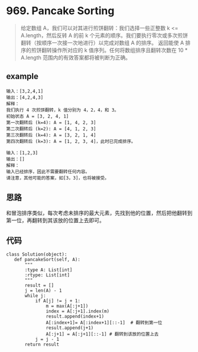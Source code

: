 # 969. Pancake Sorting
> 给定数组 A，我们可以对其进行煎饼翻转：我们选择一些正整数 k <= A.length，然后反转 A 的前 k 个元素的顺序。我们要执行零次或多次煎饼翻转（按顺序一次接一次地进行）以完成对数组 A 的排序。
返回能使 A 排序的煎饼翻转操作所对应的 k 值序列。任何将数组排序且翻转次数在 10 * A.length 范围内的有效答案都将被判断为正确。

## example
```
输入：[3,2,4,1]
输出：[4,2,4,3]
解释：
我们执行 4 次煎饼翻转，k 值分别为 4，2，4，和 3。
初始状态 A = [3, 2, 4, 1]
第一次翻转后 (k=4): A = [1, 4, 2, 3]
第二次翻转后 (k=2): A = [4, 1, 2, 3]
第三次翻转后 (k=4): A = [3, 2, 1, 4]
第四次翻转后 (k=3): A = [1, 2, 3, 4]，此时已完成排序。 
```
```
输入：[1,2,3]
输出：[]
解释：
输入已经排序，因此不需要翻转任何内容。
请注意，其他可能的答案，如[3，3]，也将被接受。
```
## 思路
和冒泡排序类似，每次考虑未排序的最大元素，先找到他的位置，然后把他翻转到第一位，再翻转到其该放的位置上去即可。

## 代码
 ```
 class Solution(object):
    def pancakeSort(self, A):
        """
        :type A: List[int]
        :rtype: List[int]
        """
        result = []
        j = len(A) - 1
        while j:
            if A[j] != j + 1:
                m = max(A[:j+1])
                index = A[:j+1].index(m)
                result.append(index+1)
                A[:index+1]= A[:index+1][::-1]  # 翻转到第一位
                result.append(j+1)
                A[:j+1] = A[:j+1][::-1] # 翻转到该放的位置上去
            j = j - 1
        return result
 ```
